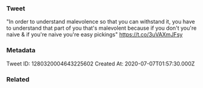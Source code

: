 ### Tweet
"In order to understand malevolence so that you can withstand it, you have to understand that part of you that's malevolent because if you don't you're naive &amp; if you're naive you're easy pickings" https://t.co/3uVAXmJFsy

### Metadata
Tweet ID: 1280320004643225602
Created At: 2020-07-07T01:57:30.000Z

### Related

